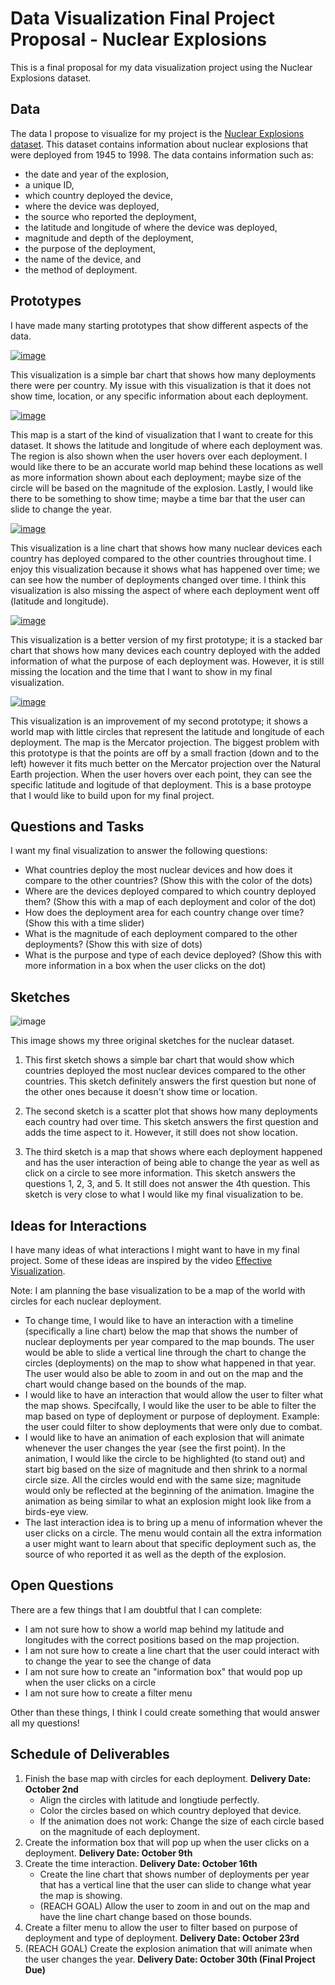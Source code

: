 # Data Visualization Final Project Proposal - Nuclear Explosions

This is a final proposal for my data visualization project using the Nuclear Explosions dataset.

## Data

The data I propose to visualize for my project is the [Nuclear Explosions dataset](https://github.com/rfordatascience/tidytuesday/tree/master/data/2019/2019-08-20). This dataset contains information about nuclear explosions that were deployed from 1945 to 1998. The data contains information such as:
 * the date and year of the explosion, 
 * a unique ID, 
 * which country deployed the device, 
 * where the device was deployed, 
 * the source who reported the deployment, 
 * the latitude and longitude of where the device was deployed, 
 * magnitude and depth of the deployment, 
 * the purpose of the deployment, 
 * the name of the device, and
 * the method of deployment.

## Prototypes

I have made many starting prototypes that show different aspects of the data. 

[![image](https://user-images.githubusercontent.com/23533132/65432224-d22fa600-dde8-11e9-9b88-8ccab1eb3b3d.png)](https://beta.vizhub.com/rachelhahn/ecc92c07391341999d4017de7f9eb3b5)

This visualization is a simple bar chart that shows how many deployments there were per country. My issue with this visualization is that it does not show time, location, or any specific information about each deployment. 

[![image](https://user-images.githubusercontent.com/23533132/65432562-6e59ad00-dde9-11e9-9b53-aa212f3ca3fa.png)](https://beta.vizhub.com/rachelhahn/64c679fe2e3e4b248e97da26d7b6e011)

This map is a start of the kind of visualization that I want to create for this dataset. It shows the latitude and longitude of where each deployment was. The region is also shown when the user hovers over each deployment. I would like there to be an accurate world map behind these locations as well as more information shown about each deployment; maybe size of the circle will be based on the magnitude of the explosion. Lastly, I would like there to be something to show time; maybe a time bar that the user can slide to change the year. 

[![image](https://user-images.githubusercontent.com/23533132/65433064-5171a980-ddea-11e9-9b17-4c68015e19d7.png)](https://beta.vizhub.com/rachelhahn/6564525e2c61457d96b282b152241ffe)

This visualization is a line chart that shows how many nuclear devices each country has deployed compared to the other countries throughout time. I enjoy this visualization because it shows what has happened over time; we can see how the number of deployments changed over time. I think this visualization is also missing the aspect of where each deployment went off (latitude and longitude). 

[![image](https://user-images.githubusercontent.com/23533132/65433552-410dfe80-ddeb-11e9-8870-f43ec268bdbe.png)](https://beta.vizhub.com/rachelhahn/951ee3e6df1446929164d6833eefc92d)

This visualization is a better version of my first prototype; it is a stacked bar chart that shows how many devices each country deployed with the added information of what the purpose of each deployment was. However, it is still missing the location and the time that I want to show in my final visualization. 

[![image](https://user-images.githubusercontent.com/23533132/65882660-72467b80-e363-11e9-8389-bd3bea6603c9.png)](https://beta.vizhub.com/rachelhahn/cdee1169ba054ac09d5483965a49e338)

This visualization is an improvement of my second prototype; it shows a world map with little circles that represent the latitude and longitude of each deployment. The map is the Mercator projection. The biggest problem with this prototype is that the points are off by a small fraction (down and to the left) however it fits much better on the Mercator projection over the Natural Earth projection. When the user hovers over each point, they can see the specific latitude and logitude of that deployment. This is a base protoype that I would like to build upon for my final project. 

## Questions and Tasks

I want my final visualization to answer the following questions:

 * What countries deploy the most nuclear devices and how does it compare to the other countries? (Show this with the color of the dots)
 * Where are the devices deployed compared to which country deployed them? (Show this with a map of each deployment and color of the dot)
 * How does the deployment area for each country change over time? (Show this with a time slider)
 * What is the magnitude of each deployment compared to the other deployments? (Show this with size of dots)
 * What is the purpose and type of each device deployed? (Show this with more information in a box when the user clicks on the dot)

## Sketches

![image](https://user-images.githubusercontent.com/23533132/65434458-d78eef80-ddec-11e9-8061-52e28af5426b.png)

This image shows my three original sketches for the nuclear dataset. 

1. This first sketch shows a simple bar chart that would show which countries deployed the most nuclear devices compared to the other countries. This sketch definitely answers the first question but none of the other ones because it doesn't show time or location. 

2. The second sketch is a scatter plot that shows how many deployments each country had over time. This sketch answers the first question and adds the time aspect to it. However, it still does not show location. 

3. The third sketch is a map that shows where each deployment happened and has the user interaction of being able to change the year as well as click on a circle to see more information. This sketch answers the questions 1, 2, 3, and 5. It still does not answer the 4th question. This sketch is very close to what I would like my final visualization to be. 

## Ideas for Interactions

I have many ideas of what interactions I might want to have in my final project. Some of these ideas are inspired by the video [Effective Visualization](https://canvas.wpi.edu/courses/18991/pages/video-effective-visualization?module_item_id=330143). 

Note: I am planning the base visualization to be a map of the world with circles for each nuclear deployment. 

 * To change time, I would like to have an interaction with a timeline (specifically a line chart) below the map that shows the number of nuclear deployments per year compared to the map bounds. The user would be able to slide a vertical line through the chart to change the circles (deployments) on the map to show what happened in that year. The user would also be able to zoom in and out on the map and the chart would change based on the bounds of the map.
 * I would like to have an interaction that would allow the user to filter what the map shows. Specifcally, I would like the user to be able to filter the map based on type of deployment or purpose of deployment. Example: the user could filter to show deployments that were only due to combat.
 * I would like to have an animation of each explosion that will animate whenever the user changes the year (see the first point). In the animation, I would like the circle to be highlighted (to stand out) and start big based on the size of magnitude and then shrink to a normal circle size. All the circles would end with the same size; magnitude would only be reflected at the beginning of the animation. Imagine the animation as being similar to what an explosion might look like from a birds-eye view.  
 * The last interaction idea is to bring up a menu of information whever the user clicks on a circle. The menu would contain all the extra information a user might want to learn about that specific deployment such as, the source of who reported it as well as the depth of the explosion. 

## Open Questions

There are a few things that I am doubtful that I can complete:

 * I am not sure how to show a world map behind my latitude and longitudes with the correct positions based on the map projection. 
 * I am not sure how to create a line chart that the user could interact with to change the year to see the change of data
 * I am not sure how to create an "information box" that would pop up when the user clicks on a circle
 * I am not sure how to create a filter menu
 
 Other than these things, I think I could create something that would answer all my questions!
 
 ## Schedule of Deliverables
 
 1. Finish the base map with circles for each deployment. **Delivery Date: October 2nd**
    - Align the circles with latitude and longtiude perfectly.
    - Color the circles based on which country deployed that device.
    - If the animation does not work: Change the size of each circle based on the magnitude of each deployment. 
 2. Create the information box that will pop up when the user clicks on a deployment. **Delivery Date: October 9th**
 3. Create the time interaction. **Delivery Date: October 16th**
    - Create the line chart that shows number of deployments per year that has a vertical line that the user can slide to change what year the map is showing. 
    - (REACH GOAL) Allow the user to zoom in and out on the map and have the line chart change based on those bounds. 
 4. Create a filter menu to allow the user to filter based on purpose of deployment and type of deployment. **Delivery Date: October 23rd**
 5. (REACH GOAL) Create the explosion animation that will animate when the user changes the year. **Delivery Date: October 30th (Final Project Due)**






